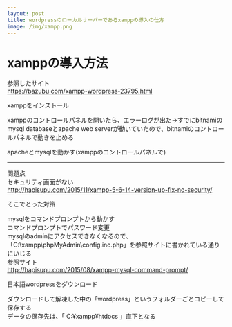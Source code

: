 ```yaml
---
layout: post
title: wordpressのローカルサーバーであるxamppの導入の仕方
image: /img/xampp.png
---
```


# xamppの導入方法

参照したサイト   
https://bazubu.com/xampp-wordpress-23795.html   

xamppをインストール

xamppのコントロールパネルを開いたら、エラーログが出た→すでにbitnamiのmysql databaseとapache web serverが動いていたので、bitnamiのコントロールパネルで動きを止める   

apacheとmysqlを動かす(xamppのコントロールパネルで)   

---

問題点   
セキュリティ画面がない   
http://hapisupu.com/2015/11/xampp-5-6-14-version-up-fix-no-security/

そこでとった対策   

mysqlをコマンドプロンプトから動かす   
コマンドプロンプトでパスワード変更   
mysqlのadminにアクセスできなくなるので、「C:\xampp\phpMyAdmin\config.inc.php」を参照サイトに書かれている通りにいじる   
参照サイト   
http://hapisupu.com/2015/08/xampp-mysql-command-prompt/

日本語wordpressをダウンロード

ダウンロードして解凍した中の「wordpress」というフォルダーごとコピーして保存する   
データの保存先は、「 C:¥xampp¥htdocs 」直下となる   
